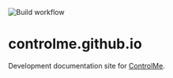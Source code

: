 ![Build workflow](https://github.com/control-me/control-me.github.io/actions/workflows/github-pages-merge.yml/badge.svg)

# controlme.github.io

Development documentation site for [ControlMe](http://controlme.app/).